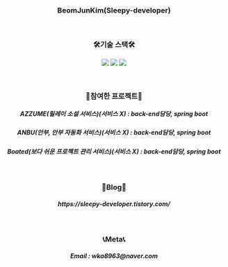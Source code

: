 <h3 align="center">BeomJunKim(Sleepy-developer)</h3>

<br>

<h3 align="center">🛠기술 스택🛠</h3>

<p align="center">
 <img src="https://img.shields.io/badge/Java-007396?style=flat-square&logo=Java&logoColor=white"/></a> 
 <img src="https://img.shields.io/badge/Spring-6DB33F?style=flat-square&logo=Spring&logoColor=white"/></a> 
 <img src="https://img.shields.io/badge/SpringBoot-6DB33F?style=flat-square&logo=Spring Boot&logoColor=white"/></a> 
</p>

<br>

<h3 align="center">📘참여한 프로젝트📘</h3>

<h5 align="center">AZZUME(릴레이 소설 서비스)(서비스 X) : back-end담당, spring boot</h5>
<h5 align="center">ANBU(안부, 안부 자동화 서비스)(서비스 X) : back-end담당, spring boot</h5>
<h5 align="center">Boated(보다 쉬운 프로젝트 관리 서비스)(서비스 X) : back-end담당, spring boot</h5>

<br>

<h3 align="center">📕Blog📕</h3>
<h5 align="center">https://sleepy-developer.tistory.com/</h5>

<br>

<h3 align="center">📞Meta📞</h3>
<h5 align="center">Email : wka8963@naver.com</h5>
